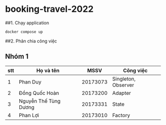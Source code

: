 # booking-travel-2022
##1. Chạy application
```shell
docker compose up
```

##2. Phân chia công việc
## Nhóm 1

| stt | Họ và tên             | MSSV     |Công việc|
| --- | --------------------- | -------- |---------|
| 1   | Phan Duy       		  | 20173073 |Singleton, Observer|
| 2   | Đồng Quốc Hoàn     	  | 20173200 |Adapter|
| 3   | Nguyễn Thế Tùng Dương | 20173331 |State|
| 4   | Phan Lợi      		  | 20173010 |Factory| 
